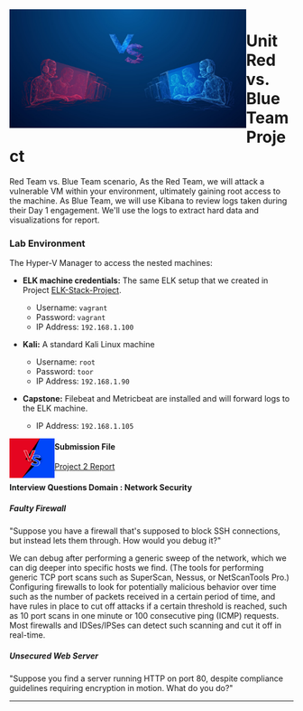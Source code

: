 <img align="left" width="420" height="210" src="https://github.com/Diablo5G/Red-vs-Blue-Project/blob/Master/Resources/Red-teaming-blue-teaming-1.jpg">

# Unit Red vs. Blue Team Project 

Red Team vs. Blue Team scenario,
As the Red Team, we will attack a vulnerable VM within your environment, ultimately gaining root access to the machine. 
As Blue Team, we will use Kibana to review logs taken during their Day 1 engagement. We'll use the logs to extract hard data and visualizations for report.


### Lab Environment

The Hyper-V Manager to access the nested machines:

- **ELK machine credentials:** The same ELK setup that we created in Project [ELK-Stack-Project](https://github.com/Diablo5G/ELK-Stack-Project).
    - Username: `vagrant`
    - Password: `vagrant`
    - IP Address: `192.168.1.100`

- **Kali:** A standard Kali Linux machine
    - Username: `root`
    - Password: `toor`
    - IP Address: `192.168.1.90`

- **Capstone:** Filebeat and Metricbeat are installed and will forward logs to the ELK machine. 
   - IP Address: `192.168.1.105`


<img align="left" width="80" height="70" src="https://github.com/Diablo5G/Red-vs-Blue-Project/blob/Master/Resources/redblue.jpeg">

#### Submission File

[Project 2 Report](https://github.com/Diablo5G/Red-vs-Blue-Project/blob/Master/Resources/Project%202%20-%20Red%20Team%20Assessment%2C%20Analysis%20n'%20Hardening%20of%20a%20Vulnerable%20System.pdf)

#### Interview Questions Domain : Network Security

##### Faulty Firewall
"Suppose you have a firewall that's supposed to block SSH connections, but instead lets them through. How would you debug it?"

We can debug after performing a generic sweep of the network, which we can dig deeper into specific hosts we find. (The tools for performing generic TCP port scans such as SuperScan, Nessus, or NetScanTools Pro.) Configuring firewalls to look for potentially malicious behavior over time such as the number of packets received in a certain period of time, and have rules in place to cut off attacks if a certain threshold is reached, such as 10 port scans in one minute or 100 consecutive ping (ICMP) requests. Most firewalls and IDSes/IPSes can detect such scanning and cut it off in real-time.


##### Unsecured Web Server
"Suppose you find a server running HTTP on port 80, despite compliance guidelines requiring encryption in motion. What do you do?"



---



